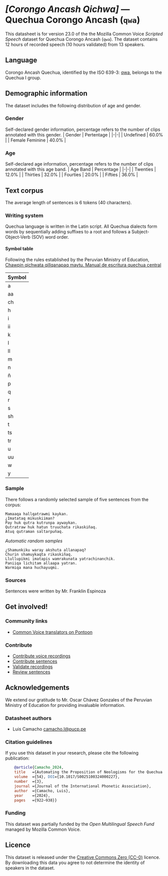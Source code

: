 # *[Corongo Ancash Qichwa]* &mdash; Quechua Corongo Ancash (`qwa`)
This datasheet is for version 23.0 of the the Mozilla Common Voice *Scripted Speech* dataset 
for Quechua Corongo Ancash (`qwa`). The dataset contains 12 hours of recorded
speech (10 hours validated) from 13 speakers.

## Language
Corongo Ancash Quechua, identified by the ISO 639-3: [qwa](https://iso639-3.sil.org/code/qwa), belongs to the Quechua I group.
<!-- {{LANGUAGE_DESCRIPTION}} -->
<!-- Provide a brief (1-2 paragraph) description of your language -->

## Demographic information
The dataset includes the following distribution of age and gender.
<!-- You can get a lot of the information in this section from https://analyzer.cv-toolbox.web.tr/browse -->

### Gender
Self-declared gender information, percentage refers to the number of clips annotated with this gender.
| Gender | Pertentage |
|-|-|
| Undefined | 60.0% |
| Female Feminine | 40.0% |
<!-- {{GENDER_TABLE}} -->
<!-- @ AUTOMATICALLY GENERATED @ -->
<!-- | Gender | Frequency |
|--------|-----------|
| male, masculine | ? |
| undeclared | ? |
| female, feminine | ? | -->

### Age
Self-declared age information, percentage refers to the number of clips annotated with this age band.
| Age Band | Percentage |
|-|-|
| Twenties | 12.0% |
| Thirties | 32.0% |
| Fourties | 20.0% |
| Fifties | 36.0% |
<!-- {{AGE_TABLE}} -->
<!-- @ AUTOMATICALLY GENERATED @ -->
<!-- | Age band | Frequency |
|----------|-----------|
| teens | ? |
| twenties | ? |
| thirties | ? |
| fourties | ? |
| fifties | ? |
   ...if other age ranges are present in your data, add rows... -->

## Text corpus
The average length of sentences is 6 tokens (40 characters).

### Writing system
Quechua language is written in the Latin script. All Quechua dialects form words by sequentially adding suffixes to a root and follows a Subject-Object-Verb (SOV) word order.
<!-- {{WRITING_SYSTEM_DESCRIPTION}} -->
<!-- @ OPTIONAL @ -->
<!-- A description of the writing system (or writing systems) used in the text corpus -->

#### Symbol table
Following the rules established by the Peruvian Ministry of Education, [Chawpin qichwata qillqanapaq maytu. Manual de escritura quechua central](https://repositorio.minedu.gob.pe/handle/20.500.12799/8170)



|Symbol|
|---|
| a | 
| aa | 
| ch | 
| h | 
| i | 
| ii | 
| k | 
| l | 
| ll | 
| m | 
| n | 
| ñ | 
| p | 
| q | 
| r | 
| s | 
| sh | 
| t | 
| ts | 
| tr | 
| u | 
| uu | 
| w | 
| y |
<!-- {{ALPHABET_TABLE}} -->
<!-- @ OPTIONAL @ -->
<!-- If the writing system is alphabetic, you can include the valid alphabet here -->

### Sample
There follows a randomly selected sample of five sentences from the corpus:
```
Mamaaqa hallqatrawmi kaykan.
¿Imatataq mikuskiiman?
Pay huk qutra kutrunpa aywaykan.
Qutratraw huk hatun truuchata rikaskiñaq.
Atuq qutraman saltarpuñaq.
```

*Automatic random samples*

```
¿Shamunkiku waray akshuta allanapaq?
Churin shamuykaqta rikaskiñaq.
Llullupikmi imatapis wamrakunata yatrachinanchik.
Paniiqa lichitam allaapa yatran.
Warmiqa mana huchayuqmi.
```

### Sources
Sentences were written by Mr. Franklin Espinoza

## Get involved!

### Community links
* [Common Voice translators on Pontoon](https://pontoon.mozilla.org/qwa/common-voice/contributors/)
<!-- {{COMMUNITY_LINKS_LIST}} -->
<!-- @ OPTIONAL @ -->
<!-- Links to community chats / fora -->

### Contribute
* [Contribute voice recordings](https://commonvoice.mozilla.org/qwa/speak)
* [Contribute sentences](https://commonvoice.mozilla.org/qwa/write)
* [Validate recordings](https://commonvoice.mozilla.org/qwa/listen)
* [Review sentences](https://commonvoice.mozilla.org/qwa/review)

## Acknowledgements
We extend our gratitude to Mr. Oscar Chávez Gonzales of the Peruvian Ministry of Education for providing invaluable information.

### Datasheet authors
* Luis Camacho <camacho.l@pucp.pe>
<!-- {{DATASHEET_AUTHORS_LIST}} -->
<!-- A list in the format of: Your Name <email@email.com> -->

### Citation guidelines
If you use this dataset in your research, please cite the following publication:

```bibtex
    @article{Camacho_2024, 
    title   ={Automating the Proposition of Neologisms for the Quechua Language},  
    volume  ={54}, DOI={10.1017/S0025100324000227}, 
    number  ={3}, 
    journal ={Journal of the International Phonetic Association}, 
    author  ={Camacho, Luis}, 
    year    ={2024}, 
    pages   ={922–938}} 
```
<!-- {{CITATION_DESCRIPTION}} -->
<!-- @ OPTIONAL @ -->
<!-- If you published a paper and would like people to cite it, you can include the BiBTeX here -->
<!-- Submitted to SIMBig 2025 (Needs confirmation). -->

### Funding
This dataset was partially funded by the *Open Multilingual Speech Fund* managed by Mozilla Common Voice.
<!-- {{FUNDING_DESCRIPTION}} -->
<!-- @ OPTIONAL @ -->
<!-- If you received any funding, you can include the acknowledgement here -->

## Licence
This dataset is released under the [Creative Commons Zero (CC-0)](https://creativecommons.org/public-domain/cc0/) licence. By downloading this data
you agree to not determine the identity of speakers in the dataset.